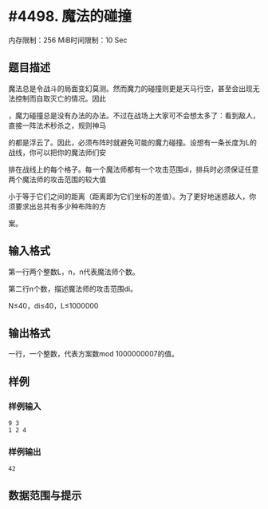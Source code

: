 # #4498. 魔法的碰撞

内存限制：256 MiB时间限制：10 Sec

## 题目描述

魔法总是令战斗的局面变幻莫测。然而魔力的碰撞则更是天马行空，甚至会出现无法控制而自取灭亡的情况。因此

，魔力碰撞总是没有办法的办法。不过在战场上大家可不会想太多了：看到敌人，直接一阵法术秒杀之，规则神马

的都是浮云了。因此，必须布阵时就避免可能的魔力碰撞。设想有一条长度为L的战线，你可以把你的魔法师们安

排在战线上的每个格子。每一个魔法师都有一个攻击范围di，排兵时必须保证任意两个魔法师的攻击范围的较大值

小于等于它们之间的距离（距离即为它们坐标的差值）。为了更好地迷惑敌人，你须要求出总共有多少种布阵的方

案。

## 输入格式

第一行两个整数L，n，n代表魔法师个数。

第二行n个数，描述魔法师的攻击范围di。

N&le;40，di&le;40，L&le;1000000

## 输出格式

一行，一个整数，代表方案数mod 1000000007的值。

## 样例

### 样例输入

    
    9 3
    1 2 4
    

### 样例输出

    
    42
    

## 数据范围与提示
